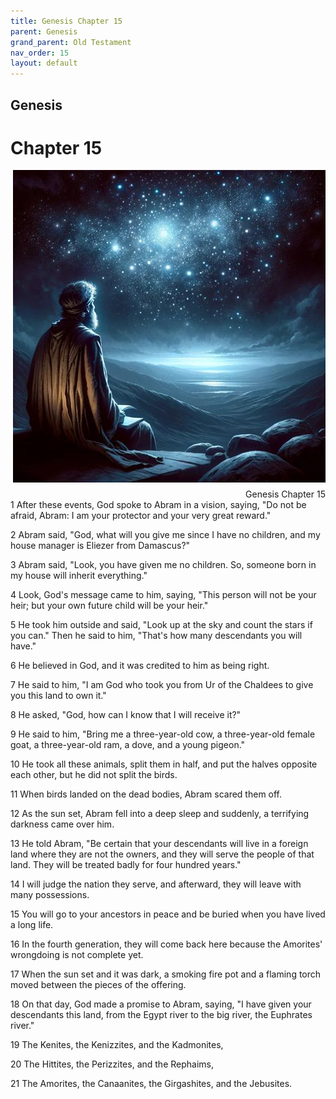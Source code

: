 ```yaml
---
title: Genesis Chapter 15
parent: Genesis
grand_parent: Old Testament
nav_order: 15
layout: default
---
```


## Genesis

# Chapter 15

<div style="clear: both; text-align: right;">
    <img src="/assets/Image/Genesis/500/15.jpg" alt="Genesis Chapter 15" class="chapter-image" style="max-width: 100%; height: auto; float: right; margin: 0 0 10px 10px; padding-left: 10%;">
    <figcaption style="font-size: 14px;">Genesis Chapter 15</figcaption>
</div>
1 After these events, God spoke to Abram in a vision, saying, "Do not be afraid, Abram: I am your protector and your very great reward."

2 Abram said, "God, what will you give me since I have no children, and my house manager is Eliezer from Damascus?"

3 Abram said, "Look, you have given me no children. So, someone born in my house will inherit everything."

4 Look, God's message came to him, saying, "This person will not be your heir; but your own future child will be your heir."

5 He took him outside and said, "Look up at the sky and count the stars if you can." Then he said to him, "That's how many descendants you will have."

6 He believed in God, and it was credited to him as being right.

7 He said to him, "I am God who took you from Ur of the Chaldees to give you this land to own it."

8 He asked, "God, how can I know that I will receive it?"

9 He said to him, "Bring me a three-year-old cow, a three-year-old female goat, a three-year-old ram, a dove, and a young pigeon."

10 He took all these animals, split them in half, and put the halves opposite each other, but he did not split the birds.

11 When birds landed on the dead bodies, Abram scared them off.

12 As the sun set, Abram fell into a deep sleep and suddenly, a terrifying darkness came over him.

13 He told Abram, "Be certain that your descendants will live in a foreign land where they are not the owners, and they will serve the people of that land. They will be treated badly for four hundred years."

14 I will judge the nation they serve, and afterward, they will leave with many possessions.

15 You will go to your ancestors in peace and be buried when you have lived a long life.

16 In the fourth generation, they will come back here because the Amorites' wrongdoing is not complete yet.

17 When the sun set and it was dark, a smoking fire pot and a flaming torch moved between the pieces of the offering.

18 On that day, God made a promise to Abram, saying, "I have given your descendants this land, from the Egypt river to the big river, the Euphrates river."

19 The Kenites, the Kenizzites, and the Kadmonites,

20 The Hittites, the Perizzites, and the Rephaims,

21 The Amorites, the Canaanites, the Girgashites, and the Jebusites.


